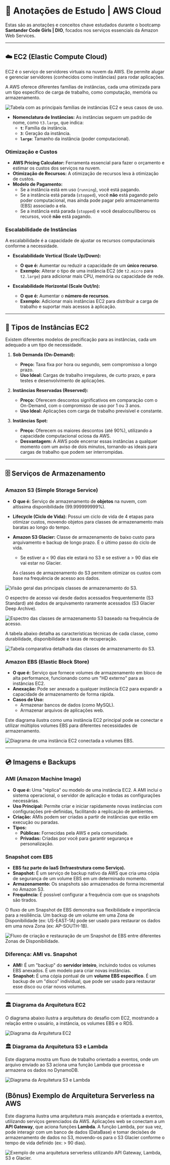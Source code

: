 # 📝 Anotações de Estudo | AWS Cloud

Estas são as anotações e conceitos chave estudados durante o bootcamp **Santander Code Girls | DIO**, focados nos serviços essenciais da Amazon Web Services.

---

## ☁️ EC2 (Elastic Compute Cloud)

EC2 é o serviço de servidores virtuais na nuvem da AWS. Ele permite alugar e gerenciar servidores (conhecidos como instâncias) para rodar aplicações.

A AWS oferece diferentes famílias de instâncias, cada uma otimizada para um tipo específico de carga de trabalho, como computação, memória ou armazenamento.

![Tabela com as principais famílias de instâncias EC2 e seus casos de uso.](../assets/add01.jpg)

- **Nomenclatura de Instâncias:** As instâncias seguem um padrão de nome, como `t3.large`, que indica:
  - **`t`**: Família da instância.
  - **`3`**: Geração da instância.
  - **`large`**: Tamanho da instância (poder computacional).

### Otimização e Custos

- **AWS Pricing Calculator:** Ferramenta essencial para fazer o orçamento e estimar os custos dos serviços na nuvem.
- **Otimização de Recursos:** A otimização de recursos leva à otimização de custos.
- **Modelo de Pagamento:**
  - Se a instância está em uso (`running`), você está pagando.
  - Se a instância está parada (`stopped`), você **não** está pagando pelo poder computacional, mas ainda pode pagar pelo armazenamento (EBS) associado a ela.
  - Se a instância está parada (`stopped`) e você desalocou/liberou os recursos, você **não** está pagando.

### Escalabilidade de Instâncias

A escalabilidade é a capacidade de ajustar os recursos computacionais conforme a necessidade.

- **Escalabilidade Vertical (Scale Up/Down):**
  - **O que é:** Aumentar ou reduzir a capacidade de um **único recurso**.
  - **Exemplo:** Alterar o tipo de uma instância EC2 (de `t2.micro` para `t2.large`) para adicionar mais CPU, memória ou capacidade de rede.

- **Escalabilidade Horizontal (Scale Out/In):**
  - **O que é:** Aumentar o **número de recursos**.
  - **Exemplo:** Adicionar mais instâncias EC2 para distribuir a carga de trabalho e suportar mais acessos à aplicação.

---

## 🛒 Tipos de Instâncias EC2

Existem diferentes modelos de precificação para as instâncias, cada um adequado a um tipo de necessidade.

1.  **Sob Demanda (On-Demand):**
    - **Preço:** Taxa fixa por hora ou segundo, sem compromisso a longo prazo.
    - **Uso Ideal:** Cargas de trabalho irregulares, de curto prazo, e para testes e desenvolvimento de aplicações.

2.  **Instâncias Reservadas (Reserved):**
    - **Preço:** Oferecem descontos significativos em comparação com o On-Demand, com o compromisso de uso por 1 ou 3 anos.
    - **Uso Ideal:** Aplicações com carga de trabalho previsível e constante.

3.  **Instâncias Spot:**
    - **Preço:** Oferecem os maiores descontos (até 90%), utilizando a capacidade computacional ociosa da AWS.
    - **Desvantagem:** A AWS pode encerrar essas instâncias a qualquer momento com um aviso de dois minutos, tornando-as ideais para cargas de trabalho que podem ser interrompidas.

---

## 🗄️ Serviços de Armazenamento

### Amazon S3 (Simple Storage Service)

- **O que é:** Serviço de armazenamento de **objetos** na nuvem, com altíssima disponibilidade (99.999999999%).
- **Lifecycle (Ciclo de Vida):** Possui um ciclo de vida de 4 etapas para otimizar custos, movendo objetos para classes de armazenamento mais baratas ao longo do tempo.
- **Amazon S3 Glacier:** Classe de armazenamento de baixo custo para arquivamento e backup de longo prazo. É o último passo do ciclo de vida.
  - Se estiver a < 90 dias ele estará no S3 e se estiver a > 90 dias ele vai estar no Glacier.

  As classes de armazenamento do S3 permitem otimizar os custos com base na frequência de acesso aos dados.

![Visão geral das principais classes de armazenamento do S3.](../assets/add05.jpg)

O espectro de acesso vai desde dados acessados frequentemente (S3 Standard) até dados de arquivamento raramente acessados (S3 Glacier Deep Archive).

![Espectro das classes de armazenamento S3 baseado na frequência de acesso.](../assets/add06.jpg)

A tabela abaixo detalha as características técnicas de cada classe, como durabilidade, disponibilidade e taxas de recuperação.

![Tabela comparativa detalhada das classes de armazenamento do S3.](../assets/add04.jpg)

### Amazon EBS (Elastic Block Store)

- **O que é:** Serviço que fornece volumes de armazenamento em bloco de alta performance, funcionando como um "HD externo" para as instâncias EC2.
- **Anexação:** Pode ser anexado a qualquer instância EC2 para expandir a capacidade de armazenamento de forma rápida.
- **Casos de Uso:**
  - Armazenar bancos de dados (como MySQL).
  - Armazenar arquivos de aplicações web.

Este diagrama ilustra como uma instância EC2 principal pode se conectar e utilizar múltiplos volumes EBS para diferentes necessidades de armazenamento.

![Diagrama de uma instância EC2 conectada a volumes EBS.](../assets/add02.jpg)

---

## 💿 Imagens e Backups

### AMI (Amazon Machine Image)

- **O que é:** Uma "réplica" ou modelo de uma instância EC2. A AMI inclui o sistema operacional, o servidor de aplicação e todas as configurações necessárias.
- **Uso Principal:** Permite criar e iniciar rapidamente novas instâncias com configurações pré-definidas, facilitando a replicação de ambientes.
- **Criação:** AMIs podem ser criadas a partir de instâncias que estão em execução ou paradas.
- **Tipos:**
  - **Públicas:** Fornecidas pela AWS e pela comunidade.
  - **Privadas:** Criadas por você para garantir segurança e personalização.

### Snapshot com EBS

- **EBS faz parte do IaaS (Infraestrutura como Serviço).**
- **Snapshot:** É um serviço de backup nativo da AWS que cria uma cópia de segurança de um volume EBS em um determinado momento.
- **Armazenamento:** Os snapshots são armazenados de forma incremental no Amazon S3.
- **Frequência:** É possível configurar a frequência com que os snapshots são tirados.

O fluxo de um Snapshot de EBS demonstra sua flexibilidade e importância para a resiliência. Um backup de um volume em uma Zona de Disponibilidade (ex: US-EAST-1A) pode ser usado para restaurar os dados em uma nova Zona (ex: AP-SOUTH-1B).

![Fluxo de criação e restauração de um Snapshot de EBS entre diferentes Zonas de Disponibilidade.](../assets/add03.jpg)

### Diferença: AMI vs. Snapshot

- **AMI:** É um "backup" do **servidor inteiro**, incluindo todos os volumes EBS anexados. É um modelo para criar novas instâncias.
- **Snapshot:** É uma cópia pontual de um **volume EBS específico**. É um backup de um "disco" individual, que pode ser usado para restaurar esse disco ou criar novos volumes.

---
### 🏛️ Diagrama da Arquitetura EC2

O diagrama abaixo ilustra a arquitetura do desafio com EC2, mostrando a relação entre o usuário, a instância, os volumes EBS e o RDS.

![Diagrama da Arquitetura EC2](../assets/diagrama-arquitetura-ec2.svg)

### 🏛️ Diagrama da Arquitetura S3 e Lambda

Este diagrama mostra um fluxo de trabalho orientado a eventos, onde um arquivo enviado ao S3 aciona uma função Lambda que processa e armazena os dados no DynamoDB.

![Diagrama da Arquitetura S3 e Lambda](../assets/diagrama-arquitetura-s3.svg)

## (Bônus) Exemplo de Arquitetura Serverless na AWS

Este diagrama ilustra uma arquitetura mais avançada e orientada a eventos, utilizando serviços gerenciados da AWS. Aplicações web se conectam a um **API Gateway**, que aciona funções **Lambda**. A função Lambda, por sua vez, pode interagir com um banco de dados (DataBase) e tomar decisões de armazenamento de dados no S3, movendo-os para o S3 Glacier conforme o tempo de vida definido (ex: > 90 dias).

![Exemplo de uma arquitetura serverless utilizando API Gateway, Lambda, S3 e Glacier.](../assets/add07.jpg)